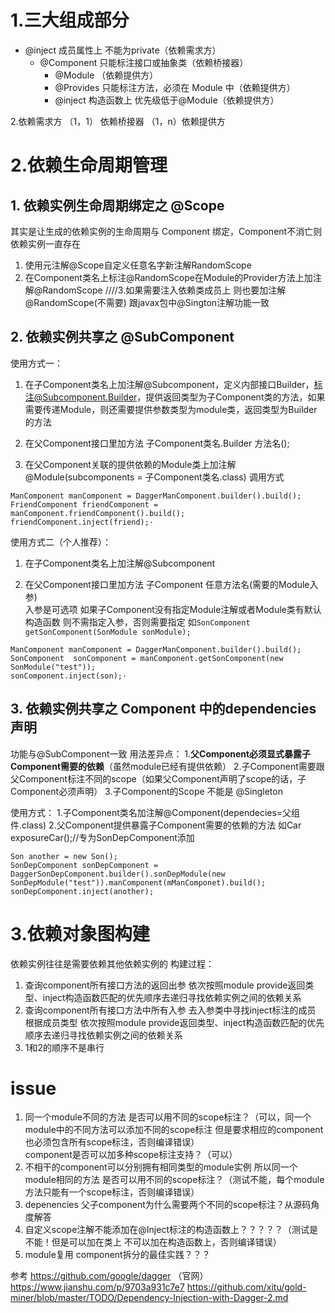 




# 1.三大组成部分
 - @inject  成员属性上 不能为private（依赖需求方）
   - @Component 只能标注接口或抽象类（依赖桥接器）
     - @Module （依赖提供方）
     - @Provides  只能标注方法，必须在 Module 中（依赖提供方）
     - @inject  构造函数上 优先级低于@Module（依赖提供方）

2.依赖需求方 （1，1） 依赖桥接器 （1，n）依赖提供方

# 2.依赖生命周期管理

## 1. 依赖实例生命周期绑定之  @Scope
其实是让生成的依赖实例的生命周期与 Component 绑定，Component不消亡则依赖实例一直存在

 1. 使用元注解@Scope自定义任意名字新注解RandomScope
 2. 在Component类名上标注@RandomScope在Module的Provider方法上加注解@RandomScope
             ////3.如果需要注入依赖类成员上 则也要加注解@RandomScope(不需要)
    跟javax包中@Sington注解功能一致

## 2. 依赖实例共享之 @SubComponent
使用方式一：

 1. 在子Component类名上加注解@Subcomponent，定义内部接口Builder，标注@Subcomponent.Builder，提供返回类型为子Component类的方法，如果需要传递Module，则还需要提供参数类型为module类，返回类型为Builder的方法

 2. 在父Component接口里加方法
                   子Component类名.Builder 方法名();

 3. 在父Component关联的提供依赖的Module类上加注解
                @Module(subcomponents = 子Component类名.class)
   调用方式

```
ManComponent manComponent = DaggerManComponent.builder().build();
FriendComponent friendComponent = manComponent.friendComponent().build();
friendComponent.inject(friend);·
```

使用方式二（个人推荐）：

 1. 在子Component类名上加注解@Subcomponent

 2. 在父Component接口里加方法
                   子Component 任意方法名(需要的Module入参)   
                   入参是可选项 如果子Component没有指定Module注解或者Module类有默认构造函数 则不需指定入参，否则需要指定
                   如`SonComponent getSonComponent(SonModule sonModule);`
```
ManComponent manComponent = DaggerManComponent.builder().build();
SonComponent  sonComponent = manComponent.getSonComponent(new SonModule("test"));
sonComponent.inject(son);·
```

## 3. 依赖实例共享之 Component 中的dependencies声明
功能与@SubComponent一致 
用法差异点：
1.**父Component必须显式暴露子Component需要的依赖**（虽然module已经有提供依赖）
2.子Component需要跟父Component标注不同的scope（如果父Component声明了scope的话，子Component必须声明）
3.子Component的Scope 不能是 @Singleton

使用方式：
1.子Component类名加注解@Component(dependecies=父组件.class)
2.父Component提供暴露子Component需要的依赖的方法
   如Car exposureCar();//专为SonDepComponent添加

    Son another = new Son();
    SonDepComponent sonDepComponent = DaggerSonDepComponent.builder().sonDepModule(new SonDepModule("test")).manComponent(mManComponet).build();
    sonDepComponent.inject(another);

# 3.依赖对象图构建
依赖实例往往是需要依赖其他依赖实例的
构建过程：

 1. 查询component所有接口方法的返回出参   依次按照module provide返回类型、inject构造函数匹配的优先顺序去递归寻找依赖实例之间的依赖关系
 2. 查询component所有接口方法中所有入参 去入参类中寻找inject标注的成员 根据成员类型   依次按照module provide返回类型、inject构造函数匹配的优先顺序去递归寻找依赖实例之间的依赖关系
 3. 1和2的顺序不是串行

# issue

 1. 同一个module不同的方法 是否可以用不同的scope标注？（可以，同一个module中的不同方法可以添加不同的scope标注 但是要求相应的component也必须包含所有scope标注，否则编译错误）  
    component是否可以加多种scope标注支持？（可以）
 2. 不相干的component可以分别拥有相同类型的module实例 所以同一个module相同的方法
    是否可以用不同的scope标注？（测试不能，每个module方法只能有一个scope标注，否则编译错误）
 3. depenencies 父子component为什么需要两个不同的scope标注？从源码角度解答
 4. 自定义scope注解不能添加在@Inject标注的构造函数上？？？？？（测试是不能！但是可以加在类上
    不可以加在构造函数上，否则编译错误）
 5. module复用 component拆分的最佳实践？？？

参考
https://github.com/google/dagger  （官网）
https://www.jianshu.com/p/9703a931c7e7
https://github.com/xitu/gold-miner/blob/master/TODO/Dependency-Injection-with-Dagger-2.md
